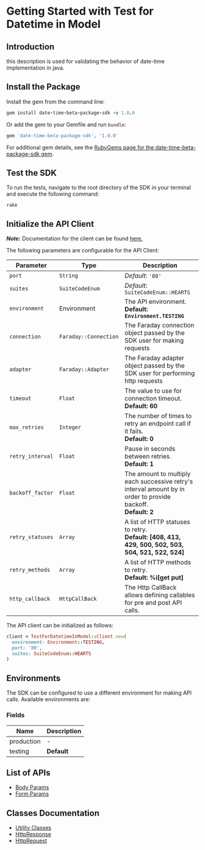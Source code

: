 
# Getting Started with Test for Datetime in Model

## Introduction

this description is used for validating the behavior of date-time implementation in java.

## Install the Package

Install the gem from the command line:

```ruby
gem install date-time-beta-package-sdk -v 1.0.0
```

Or add the gem to your Gemfile and run `bundle`:

```ruby
gem 'date-time-beta-package-sdk', '1.0.0'
```

For additional gem details, see the [RubyGems page for the date-time-beta-package-sdk gem](https://rubygems.org/gems/date-time-beta-package-sdk/versions/1.0.0).

## Test the SDK

To run the tests, navigate to the root directory of the SDK in your terminal and execute the following command:

```
rake
```

## Initialize the API Client

**_Note:_** Documentation for the client can be found [here.](https://www.github.com/hamzashoukat94/bug-free-packages/tree/1.0.0/doc/client.md)

The following parameters are configurable for the API Client:

| Parameter | Type | Description |
|  --- | --- | --- |
| `port` | `String` | *Default*: `'80'` |
| `suites` | `SuiteCodeEnum` | *Default*: `SuiteCodeEnum::HEARTS` |
| `environment` | Environment | The API environment. <br> **Default: `Environment.TESTING`** |
| `connection` | `Faraday::Connection` | The Faraday connection object passed by the SDK user for making requests |
| `adapter` | `Faraday::Adapter` | The Faraday adapter object passed by the SDK user for performing http requests |
| `timeout` | `Float` | The value to use for connection timeout. <br> **Default: 60** |
| `max_retries` | `Integer` | The number of times to retry an endpoint call if it fails. <br> **Default: 0** |
| `retry_interval` | `Float` | Pause in seconds between retries. <br> **Default: 1** |
| `backoff_factor` | `Float` | The amount to multiply each successive retry's interval amount by in order to provide backoff. <br> **Default: 2** |
| `retry_statuses` | `Array` | A list of HTTP statuses to retry. <br> **Default: [408, 413, 429, 500, 502, 503, 504, 521, 522, 524]** |
| `retry_methods` | `Array` | A list of HTTP methods to retry. <br> **Default: %i[get put]** |
| `http_callback` | `HttpCallBack` | The Http CallBack allows defining callables for pre and post API calls. |

The API client can be initialized as follows:

```ruby
client = TestForDatetimeInModel::Client.new(
  environment: Environment::TESTING,
  port: '80',
  suites: SuiteCodeEnum::HEARTS
)
```

## Environments

The SDK can be configured to use a different environment for making API calls. Available environments are:

### Fields

| Name | Description |
|  --- | --- |
| production | - |
| testing | **Default** |

## List of APIs

* [Body Params](https://www.github.com/hamzashoukat94/bug-free-packages/tree/1.0.0/doc/controllers/body-params.md)
* [Form Params](https://www.github.com/hamzashoukat94/bug-free-packages/tree/1.0.0/doc/controllers/form-params.md)

## Classes Documentation

* [Utility Classes](https://www.github.com/hamzashoukat94/bug-free-packages/tree/1.0.0/doc/utility-classes.md)
* [HttpResponse](https://www.github.com/hamzashoukat94/bug-free-packages/tree/1.0.0/doc/http-response.md)
* [HttpRequest](https://www.github.com/hamzashoukat94/bug-free-packages/tree/1.0.0/doc/http-request.md)

